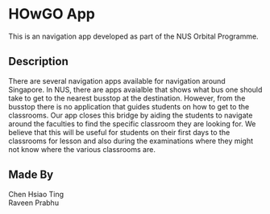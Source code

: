 # HOwGO App

This is an navigation app developed as part of the NUS Orbital Programme. 

## Description 

There are several navigation apps available for navigation around Singapore. In NUS, there are apps avaialble that shows what bus one should take to get to the nearest busstop at the destination. However, from the busstop there is no application that guides students on how to get to the classrooms. Our app closes this bridge by aiding the students to navigate around the faculties to find the specific classroom they are looking for. We believe that this will be useful for students on their first days to the classrooms for lesson and also during the examinations where they might not know where the various classrooms are.

## Made By
Chen Hsiao Ting\
Raveen Prabhu
